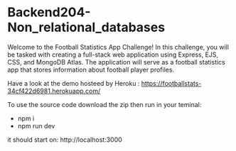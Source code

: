 # Backend204-Non_relational_databases

Welcome to the Football Statistics App Challenge! In this challenge, you will be tasked with creating a full-stack web application using Express, EJS, CSS, and MongoDB Atlas. The application will serve as a football statistics app that stores information about football player profiles.

Have a look at the demo hosteed by Heroku : https://footballstats-34cf422d6981.herokuapp.com/

To use the source code download the zip then run in your teminal:

- npm i
- npm run dev

it should start on:  http://localhost:3000
